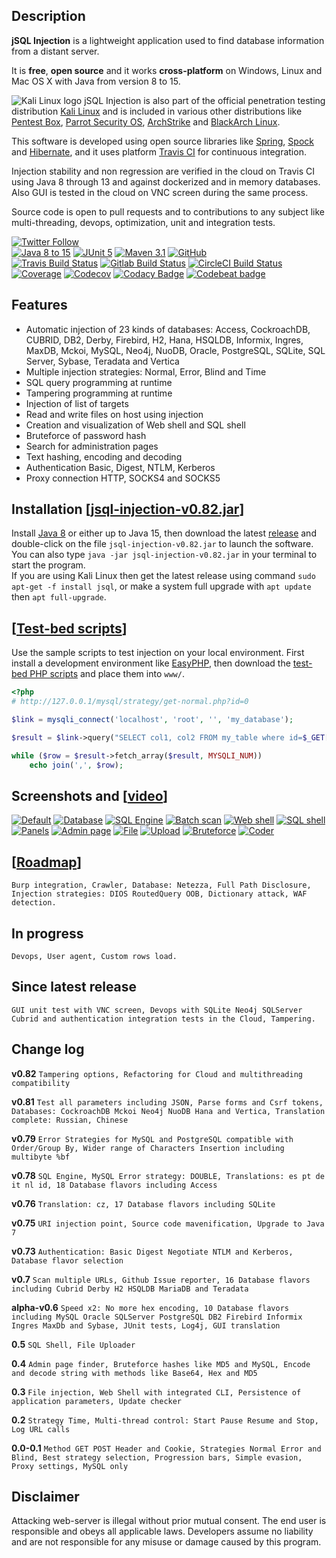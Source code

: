 ## Description
**jSQL Injection** is a lightweight application used to find database information from a distant server.

It is **free**, **open source** and it works **cross-platform** on Windows, Linux and Mac OS X with Java from version 8 to 15.

![Kali Linux logo](https://github.com/ron190/jsql-injection/raw/master/web/images/kali_favicon.png "Kali Linux logo") jSQL Injection is also part of the official penetration testing distribution [Kali Linux](http://www.kali.org/) and is included in various other distributions like [Pentest Box](https://pentestbox.com/), [Parrot Security OS](https://www.parrotsec.org), [ArchStrike](https://archstrike.org/) and [BlackArch Linux](http://www.blackarch.org/).

This software is developed using open source libraries like [Spring](https://spring.io), [Spock](http://spockframework.org) and [Hibernate](https://hibernate.org), and it uses platform [Travis CI](https://travis-ci.org) for continuous integration.

Injection stability and non regression are verified in the cloud on Travis CI using Java 8 through 13 and against dockerized and in memory databases. Also GUI is tested in the cloud on VNC screen during the same process.

Source code is open to pull requests and to contributions to any subject like multi-threading, devops, optimization, unit and integration tests. 

[![Twitter Follow](https://img.shields.io/twitter/follow/ron190jsql.svg?style=social&label=ron190)](https://twitter.com/ron190jsql)<br>
[![Java 8 to 15](https://img.shields.io/badge/Java-8%20to%2015-orange)](http://www.oracle.com/technetwork/java/javase/downloads/)
[![JUnit 5](https://img.shields.io/badge/JUnit-5-50940f)](http://junit.org)
[![Maven 3.1](https://img.shields.io/badge/Maven-3.1-a2265a)](https://maven.apache.org/)
[![GitHub](https://img.shields.io/github/license/ron190/jsql-injection)](http://www.gnu.org/licenses/old-licenses/gpl-2.0.html)<br>
[![Travis Build Status](https://travis-ci.org/ron190/jsql-injection.svg?branch=master)](https://travis-ci.org/ron190/jsql-injection)
[![Gitlab Build Status](https://gitlab.com/ron190/jsql-injection/badges/gitlab-master/pipeline.svg?style=flat)](https://gitlab.com/ron190/jsql-injection)
[![CircleCI Build Status](https://circleci.com/gh/ron190/jsql-injection/tree/circleci-master.svg?style=shield)](https://circleci.com/gh/ron190/jsql-injection/tree/circleci-master)<br>
[![Coverage](https://sonarcloud.io/api/project_badges/measure?project=jsql-injection%3Ajsql-injection&metric=coverage)](https://sonarcloud.io/dashboard?id=jsql-injection%3Ajsql-injection)
[![Codecov](https://codecov.io/gh/ron190/jsql-injection/branch/master/graph/badge.svg)](https://codecov.io/gh/ron190/jsql-injection)
[![Codacy Badge](https://api.codacy.com/project/badge/Coverage/e7ccb247f9b74d489a1fa9f9483c978f)](https://www.codacy.com/manual/ron190/jsql-injection?utm_source=github.com&utm_medium=referral&utm_content=ron190/jsql-injection&utm_campaign=Badge_Coverage)
[![Codebeat badge](https://codebeat.co/badges/457d8c76-c470-4457-ad06-310a6d8b4b3e)](https://codebeat.co/projects/github-com-ron190-jsql-injection-master)

## Features
- Automatic injection of 23 kinds of databases: Access, CockroachDB, CUBRID, DB2, Derby, Firebird, H2, Hana, HSQLDB, Informix, Ingres, MaxDB, Mckoi, MySQL, Neo4j, NuoDB, Oracle, PostgreSQL, SQLite, SQL Server, Sybase, Teradata and Vertica
- Multiple injection strategies: Normal, Error, Blind and Time
- SQL query programming at runtime
- Tampering programming at runtime
- Injection of list of targets
- Read and write files on host using injection
- Creation and visualization of Web shell and SQL shell
- Bruteforce of password hash
- Search for administration pages
- Text hashing, encoding and decoding
- Authentication Basic, Digest, NTLM, Kerberos  
- Proxy connection HTTP, SOCKS4 and SOCKS5

## Installation [[jsql-injection-v0.82.jar](https://github.com/ron190/jsql-injection/releases/download/v0.82/jsql-injection-v0.82.jar)]
Install [Java 8](http://java.com) or either up to Java 15, then download the latest [release](https://github.com/ron190/jsql-injection/releases/) and double-click on the file `jsql-injection-v0.82.jar` to launch the software.<br>
You can also type `java -jar jsql-injection-v0.82.jar` in your terminal to start the program.<br>
If you are using Kali Linux then get the latest release using command `sudo apt-get -f install jsql`, or make a system full upgrade with `apt update` then `apt full-upgrade`.

## [[Test-bed scripts](https://github.com/ron190/jsql-injection/tree/master/web/test-bed)]
Use the sample scripts to test injection on your local environment. First install a development environment like [EasyPHP](http://www.easyphp.org), then download the [test-bed PHP scripts](https://github.com/ron190/jsql-injection/tree/master/web/test-bed) and place them into `www/`.
```php
<?php
# http://127.0.0.1/mysql/strategy/get-normal.php?id=0

$link = mysqli_connect('localhost', 'root', '', 'my_database');

$result = $link->query("SELECT col1, col2 FROM my_table where id=$_GET[id]");

while ($row = $result->fetch_array($result, MYSQLI_NUM))
    echo join(',', $row);
```

## Screenshots and [[video](https://youtu.be/ZZkQRE3OL8E)]
[![Default](https://github.com/ron190/jsql-injection/raw/master/web/images/v0.75/default-mini.png "Default")](https://github.com/ron190/jsql-injection/raw/master/web/images/v0.75/default.png)
[![Database](https://github.com/ron190/jsql-injection/raw/master/web/images/v0.75/database-mini.png "Database")](https://github.com/ron190/jsql-injection/raw/master/web/images/v0.75/database.png)
[![SQL Engine](https://github.com/ron190/jsql-injection/raw/master/web/images/v0.78/sqlengine-mini.png "SQL Engine")](https://github.com/ron190/jsql-injection/raw/master/web/images/v0.78/sqlengine.png)
[![Batch scan](https://github.com/ron190/jsql-injection/raw/master/web/images/v0.75/scan-mini.png "Batch scan")](https://github.com/ron190/jsql-injection/raw/master/web/images/v0.75/scan.png)
[![Web shell](https://github.com/ron190/jsql-injection/raw/master/web/images/v0.75/webshell-mini.png "Web shell")](https://github.com/ron190/jsql-injection/raw/master/web/images/v0.75/webshell.png)
[![SQL shell](https://github.com/ron190/jsql-injection/raw/master/web/images/v0.75/sqlshell-mini.png "SQL shell")](https://github.com/ron190/jsql-injection/raw/master/web/images/v0.75/sqlshell.png)
[![Panels](https://github.com/ron190/jsql-injection/raw/master/web/images/v0.75/panels-mini.png "Panel")](https://github.com/ron190/jsql-injection/raw/master/web/images/v0.75/panels.png)
[![Admin page](https://github.com/ron190/jsql-injection/raw/master/web/images/v0.75/admin-mini.png "Admin page")](https://github.com/ron190/jsql-injection/raw/master/web/images/v0.75/admin.png)
[![File](https://github.com/ron190/jsql-injection/raw/master/web/images/v0.75/file-mini.png "File")](https://github.com/ron190/jsql-injection/raw/master/web/images/v0.75/file.png)
[![Upload](https://github.com/ron190/jsql-injection/raw/master/web/images/v0.75/upload-mini.png "Upload")](https://github.com/ron190/jsql-injection/raw/master/web/images/v0.75/upload.png)
[![Bruteforce](https://github.com/ron190/jsql-injection/raw/master/web/images/v0.75/bruter-mini.png "Bruteforce")](https://github.com/ron190/jsql-injection/raw/master/web/images/v0.75/bruter.png)
[![Coder](https://github.com/ron190/jsql-injection/raw/master/web/images/v0.75/coder-mini.png "Coder")](https://github.com/ron190/jsql-injection/raw/master/web/images/v0.75/coder.png)

## [[Roadmap](https://github.com/ron190/jsql-injection/projects)]
`Burp integration, Crawler, Database: Netezza, Full Path Disclosure, Injection strategies: DIOS RoutedQuery OOB, Dictionary attack, WAF detection.`

## In progress
`Devops, User agent, Custom rows load.`

## Since latest release
`GUI unit test with VNC screen, Devops with SQLite Neo4j SQLServer Cubrid and authentication integration tests in the Cloud, Tampering.`

## Change log

**v0.82** `Tampering options, Refactoring for Cloud and multithreading compatibility`

**v0.81** `Test all parameters including JSON, Parse forms and Csrf tokens, Databases: CockroachDB Mckoi Neo4j NuoDB Hana and Vertica, Translation complete: Russian, Chinese`

**v0.79** `Error Strategies for MySQL and PostgreSQL compatible with Order/Group By, Wider range of Characters Insertion including multibyte %bf`

**v0.78** `SQL Engine, MySQL Error strategy: DOUBLE, Translations: es pt de it nl id, 18 Database flavors including Access`

**v0.76** `Translation: cz, 17 Database flavors including SQLite`

**v0.75** `URI injection point, Source code mavenification, Upgrade to Java 7`

**v0.73** `Authentication: Basic Digest Negotiate NTLM and Kerberos, Database flavor selection`

**v0.7** `Scan multiple URLs, Github Issue reporter, 16 Database flavors including Cubrid Derby H2 HSQLDB MariaDB and Teradata`

**alpha-v0.6** `Speed x2: No more hex encoding, 10 Database flavors including MySQL Oracle SQLServer PostgreSQL DB2 Firebird Informix Ingres MaxDb and Sybase, JUnit tests, Log4j, GUI translation`

**0.5** `SQL Shell, File Uploader`

**0.4** `Admin page finder, Bruteforce hashes like MD5 and MySQL, Encode and decode string with methods like Base64, Hex and MD5`

**0.3** `File injection, Web Shell with integrated CLI, Persistence of application parameters, Update checker`

**0.2** `Strategy Time, Multi-thread control: Start Pause Resume and Stop, Log URL calls`

**0.0-0.1** `Method GET POST Header and Cookie, Strategies Normal Error and Blind, Best strategy selection, Progression bars, Simple evasion, Proxy settings, MySQL only`

## Disclaimer
Attacking web-server is illegal without prior mutual consent. The end user is responsible and obeys all applicable laws.
Developers assume no liability and are not responsible for any misuse or damage caused by this program.
